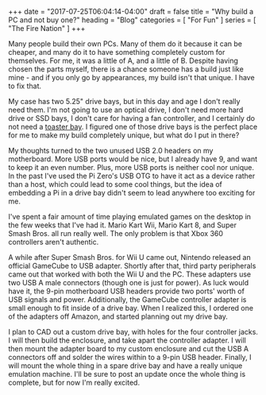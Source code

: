 +++
date = "2017-07-25T06:04:14-04:00"
draft = false
title = "Why build a PC and not buy one?"
heading = "Blog"
categories = [ "For Fun" ]
series = [ "The Fire Nation" ]
+++

Many people build their own PCs. Many of them do it because it can be cheaper,
and many do it to have something completely custom for themselves. For me,
it was a little of A, and a little of B. Despite having chosen the
parts myself, there is a chance someone has a build just like mine - and
if you only go by appearances, my build isn't that unique. I have to fix that.

<!--more-->

My case has two 5.25" drive bays, but in this day and age I don't really
need them. I'm not going to use an optical drive, I don't need more
hard drive or SSD bays, I don't care for having a fan controller, 
and I certainly do not need a [toaster bay](https://www.cnet.com/news/its-a-toaster-bay-for-your-pc/).
I figured one of those drive bays is the perfect place
for me to make my build completely unique, but what do I put in there?

My thoughts turned to the two unused USB 2.0 headers on my motherboard.
More USB ports would be nice, but I already have 9, and want to keep it
an even number. Plus, more USB ports is neither cool nor unique. In the past
I've used the Pi Zero's USB OTG to have it act as a device rather than a host,
which could lead to some cool things, but the idea of embedding a Pi in a
drive bay didn't seem to lead anywhere too exciting for me.

I've spent a fair amount of time playing emulated games on the desktop in the
few weeks that I've had it. Mario Kart Wii, Mario Kart 8, and Super Smash Bros.
all run really well. The only problem is that
Xbox 360 controllers aren't authentic.

A while after Super Smash Bros. for Wii U came out, Nintendo released
an official GameCube to USB adapter. Shortly after that, third party
peripherals came out that worked with both the Wii U and the PC. These
adapters use two USB A male connectors (though one is just for power).
As luck would have it, the 9-pin motherboard USB headers provide two ports'
worth of USB signals and power. Additionally, the GameCube controller adapter
is small enough to fit inside of a drive bay. When I realized this, I 
ordered one of the adapters off Amazon, and started planning out my drive bay.

I plan to CAD out a custom drive bay, with holes for the four controller
jacks. I will then build the enclosure, and take apart the controller adapter.
I will then mount the adapter board to my custom enclosure and cut the
USB A connectors off and solder the wires within to a 9-pin USB header.
Finally, I will mount the whole thing in a spare drive bay and have
a really unique emulation machine. I'll be sure to post an update
once the whole thing is complete, but for now I'm really excited.
